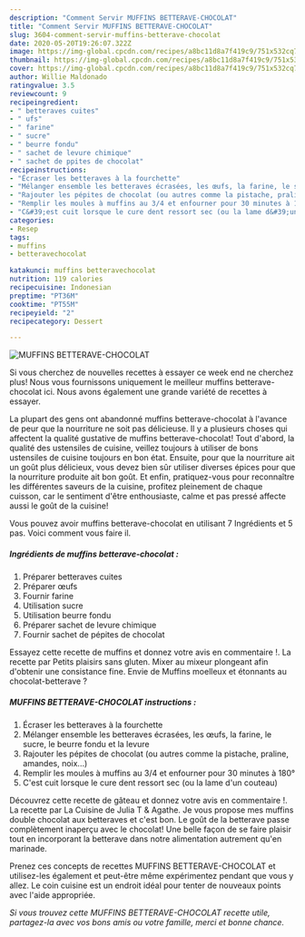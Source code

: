 ```yaml
---
description: "Comment Servir MUFFINS BETTERAVE-CHOCOLAT"
title: "Comment Servir MUFFINS BETTERAVE-CHOCOLAT"
slug: 3604-comment-servir-muffins-betterave-chocolat
date: 2020-05-20T19:26:07.322Z
image: https://img-global.cpcdn.com/recipes/a8bc11d8a7f419c9/751x532cq70/muffins-betterave-chocolat-photo-principale-de-la-recette.jpg
thumbnail: https://img-global.cpcdn.com/recipes/a8bc11d8a7f419c9/751x532cq70/muffins-betterave-chocolat-photo-principale-de-la-recette.jpg
cover: https://img-global.cpcdn.com/recipes/a8bc11d8a7f419c9/751x532cq70/muffins-betterave-chocolat-photo-principale-de-la-recette.jpg
author: Willie Maldonado
ratingvalue: 3.5
reviewcount: 9
recipeingredient:
- " betteraves cuites"
- " ufs"
- " farine"
- " sucre"
- " beurre fondu"
- " sachet de levure chimique"
- " sachet de ppites de chocolat"
recipeinstructions:
- "Écraser les betteraves à la fourchette"
- "Mélanger ensemble les betteraves écrasées, les œufs, la farine, le sucre, le beurre fondu et la levure"
- "Rajouter les pépites de chocolat (ou autres comme la pistache, praline, amandes, noix...)"
- "Remplir les moules à muffins au 3/4 et enfourner pour 30 minutes à 180°"
- "C&#39;est cuit lorsque le cure dent ressort sec (ou la lame d&#39;un couteau)"
categories:
- Resep
tags:
- muffins
- betteravechocolat

katakunci: muffins betteravechocolat 
nutrition: 119 calories
recipecuisine: Indonesian
preptime: "PT36M"
cooktime: "PT55M"
recipeyield: "2"
recipecategory: Dessert

---
```



![MUFFINS BETTERAVE-CHOCOLAT](https://img-global.cpcdn.com/recipes/a8bc11d8a7f419c9/751x532cq70/muffins-betterave-chocolat-photo-principale-de-la-recette.jpg)

Si vous cherchez de nouvelles recettes à essayer ce week end ne cherchez plus! Nous vous fournissons uniquement le meilleur muffins betterave-chocolat ici. Nous avons également une grande variété de recettes à essayer.

La plupart des gens ont abandonné muffins betterave-chocolat à l'avance de peur que la nourriture ne soit pas délicieuse. Il y a plusieurs choses qui affectent la qualité gustative de muffins betterave-chocolat! Tout d'abord, la qualité des ustensiles de cuisine, veillez toujours à utiliser de bons ustensiles de cuisine toujours en bon état. Ensuite, pour que la nourriture ait un goût plus délicieux, vous devez bien sûr utiliser diverses épices pour que la nourriture produite ait bon goût. Et enfin, pratiquez-vous pour reconnaître les différentes saveurs de la cuisine, profitez pleinement de chaque cuisson, car le sentiment d'être enthousiaste, calme et pas pressé affecte aussi le goût de la cuisine!

<!--inarticleads1-->

Vous pouvez avoir muffins betterave-chocolat en utilisant 7 Ingrédients et 5 pas. Voici comment vous faire il.

##### Ingrédients de muffins betterave-chocolat :

1. Préparer  betteraves cuites
1. Préparer  œufs
1. Fournir  farine
1. Utilisation  sucre
1. Utilisation  beurre fondu
1. Préparer  sachet de levure chimique
1. Fournir  sachet de pépites de chocolat


Essayez cette recette de muffins et donnez votre avis en commentaire !. La recette par Petits plaisirs sans gluten. Mixer au mixeur plongeant afin d&#39;obtenir une consistance fine. Envie de Muffins moelleux et étonnants au chocolat-betterave ? 

<!--inarticleads2-->

##### MUFFINS BETTERAVE-CHOCOLAT instructions :

1. Écraser les betteraves à la fourchette
1. Mélanger ensemble les betteraves écrasées, les œufs, la farine, le sucre, le beurre fondu et la levure
1. Rajouter les pépites de chocolat (ou autres comme la pistache, praline, amandes, noix...)
1. Remplir les moules à muffins au 3/4 et enfourner pour 30 minutes à 180°
1. C&#39;est cuit lorsque le cure dent ressort sec (ou la lame d&#39;un couteau)


Découvrez cette recette de gâteau et donnez votre avis en commentaire !. La recette par La Cuisine de Julia T &amp; Agathe. Je vous propose mes muffins double chocolat aux betteraves et c&#39;est bon. Le goût de la betterave passe complètement inaperçu avec le chocolat! Une belle façon de se faire plaisir tout en incorporant la betterave dans notre alimentation autrement qu&#39;en marinade. 

<!--inarticleads1-->

<p>
Prenez ces concepts de recettes MUFFINS BETTERAVE-CHOCOLAT et utilisez-les également et peut-être même expérimentez pendant que vous y allez. Le coin cuisine est un endroit idéal pour tenter de nouveaux points avec l'aide appropriée.
</p>

<p>
<i>Si vous trouvez cette MUFFINS BETTERAVE-CHOCOLAT recette utile, partagez-la avec vos bons amis ou votre famille, merci et bonne chance.</i>
</p>
